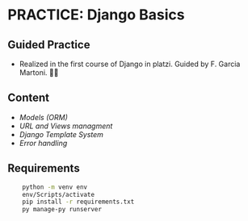 # PRACTICE: Django Basics

## Guided Practice

- Realized in the first course of Django in platzi. Guided by F. Garcia Martoni. 👨‍🏫

## Content
- *Models (ORM)*
- *URL and Views managment*
- *Django Template System*
- *Error handling*


## Requirements
```bash
    python -m venv env
    env/Scripts/activate
    pip install -r requirements.txt
    py manage-py runserver
```
